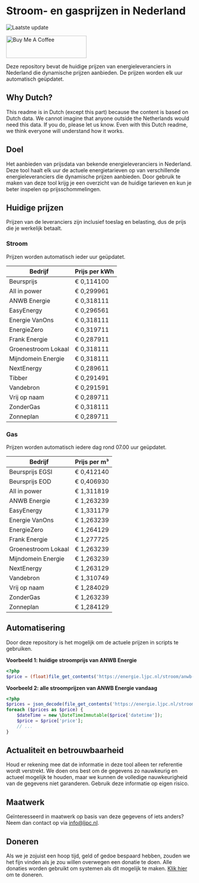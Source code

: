 # Stroom- en gasprijzen in Nederland

![Laatste update](https://img.shields.io/badge/laatste%20update-2024--11--09%2008%3A00%20CET-brightgreen)

<a href="https://www.buymeacoffee.com/Lars-" target="_blank"><img src="https://cdn.buymeacoffee.com/buttons/v2/default-orange.png" alt="Buy Me A Coffee" height="60" style="height: 60px !important;width: 217px !important;" ></a>

Deze repository bevat de huidige prijzen van energieleveranciers in Nederland die dynamische prijzen aanbieden. De prijzen worden elk uur automatisch geüpdatet.

## Why Dutch?

This readme is in Dutch (except this part) because the content is based on Dutch data. We cannot imagine that anyone outside the Netherlands would need this data. If you do, please let us know. Even with this Dutch readme, we think
everyone will understand how it works.

## Doel

Het aanbieden van prijsdata van bekende energieleveranciers in Nederland. Deze tool haalt elk uur de actuele energietarieven op van verschillende energieleveranciers die dynamische prijzen aanbieden. Door gebruik te maken van deze tool
krijg je een overzicht van de huidige tarieven en kun je beter inspelen op prijsschommelingen.

## Huidige prijzen

Prijzen van de leveranciers zijn inclusief toeslag en belasting, dus de prijs die je werkelijk betaalt.

### Stroom

Prijzen worden automatisch ieder uur geüpdatet.

 Bedrijf | Prijs per kWh 
---------|---------------
Beursprijs | € 0,114100
All in power | € 0,299961
ANWB Energie | € 0,318111
EasyEnergy | € 0,296561
Energie VanOns | € 0,318111
EnergieZero | € 0,319711
Frank Energie | € 0,287911
Groenestroom Lokaal | € 0,318111
Mijndomein Energie | € 0,318111
NextEnergy | € 0,289611
Tibber | € 0,291491
Vandebron | € 0,291591
Vrij op naam | € 0,289711
ZonderGas | € 0,318111
Zonneplan | € 0,289711


### Gas

Prijzen worden automatisch iedere dag rond 07.00 uur geüpdatet.

 Bedrijf | Prijs per m³ 
---------|--------------
Beursprijs EGSI | € 0,412140
Beursprijs EOD | € 0,406930
All in power | € 1,311819
ANWB Energie | € 1,263239
EasyEnergy | € 1,331179
Energie VanOns | € 1,263239
EnergieZero | € 1,264129
Frank Energie | € 1,277725
Groenestroom Lokaal | € 1,263239
Mijndomein Energie | € 1,263239
NextEnergy | € 1,263129
Vandebron | € 1,310749
Vrij op naam | € 1,284029
ZonderGas | € 1,263239
Zonneplan | € 1,284129


## Automatisering

Door deze repository is het mogelijk om de actuele prijzen in scripts te gebruiken.

**Voorbeeld 1: huidige stroomprijs van ANWB Energie**

```php
<?php
$price = (float)file_get_contents('https://energie.ljpc.nl/stroom/anwb-energie-nu.txt');

```

**Voorbeeld 2: alle stroomprijzen van ANWB Energie vandaag**

```php
<?php
$prices = json_decode(file_get_contents('https://energie.ljpc.nl/stroom/all-in-power-vandaag.json'),true);
foreach ($prices as $price) {
    $dateTime = new \DateTimeImmutable($price['datetime']);
    $price = $price['price'];
    // ...
}
```

## Actualiteit en betrouwbaarheid

Houd er rekening mee dat de informatie in deze tool alleen ter referentie wordt verstrekt. We doen ons best om de gegevens zo nauwkeurig en actueel mogelijk te houden, maar we kunnen de volledige nauwkeurigheid van de gegevens niet
garanderen. Gebruik deze informatie op eigen risico.

## Maatwerk

Geïnteresseerd in maatwerk op basis van deze gegevens of iets anders? Neem dan contact op
via [info@ljpc.nl](mailto:info@ljpc.nl?subject=Energie%20prijzen).

## Doneren

Als we je zojuist een hoop tijd, geld of gedoe bespaard hebben, zouden we het fijn vinden als je zou willen overwegen een
donatie te doen. Alle donaties worden gebruikt om systemen als dit mogelijk te
maken. [Klik hier](https://www.buymeacoffee.com/Lars-) om te doneren.

